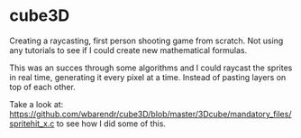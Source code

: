 # cube3D

Creating a raycasting, first person shooting game from scratch. 
Not using any tutorials to see if I could create new mathematical formulas. 

This was an succes through some algorithms and I could raycast the sprites in real time, generating it every pixel at a time. 
Instead of pasting layers on top of each other. 

Take a look at: https://github.com/wbarendr/cube3D/blob/master/3Dcube/mandatory_files/spritehit_x.c to see how I did some of this. 
